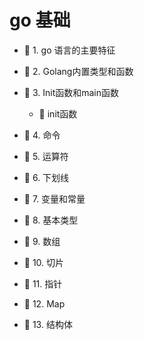 # go 基础

* 📄 1. go 语言的主要特征
* 📄 2. Golang内置类型和函数
* 📑 3. Init函数和main函数

  * 📄 init函数
* 📄 4. 命令
* 📄 5. 运算符
* 📄 6. 下划线
* 📄 7. 变量和常量
* 📄 8. 基本类型
* 📄 9. 数组
* 📄 10. 切片
* 📄 11. 指针
* 📄 12. Map
* 📄 13. 结构体

　　‍

